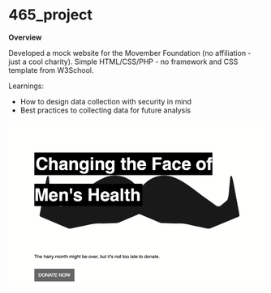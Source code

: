 # 465_project

**Overview**

Developed a mock website for the Movember Foundation (no affiliation - just a cool charity). Simple HTML/CSS/PHP - no framework and CSS template from W3School.

Learnings:
- How to design data collection with security in mind
- Best practices to collecting data for future analysis

![](https://github.com/jaredc7/Jared_Portfolio/blob/main/images/Screen%20Shot%202021-01-27%20at%2011.23.27%20PM.png)
